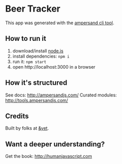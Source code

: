 # Beer Tracker

This app was generated with the [ampersand cli tool](http://ampersandjs.com/learn/quick-start-guide).

## How to run it

1. download/install [node.js](http://nodejs.org/)
1. install dependencies: `npm i`
1. run it: `npm start`
1. open http://localhost:3000 in a browser

## How it's structured

See docs: http://ampersandjs.com/
Curated modules: http://tools.ampersandjs.com/

## Credits

Built by folks at [&yet](http://andyet.com).

## Want a deeper understanding?

Get the book: http://humanjavascript.com
